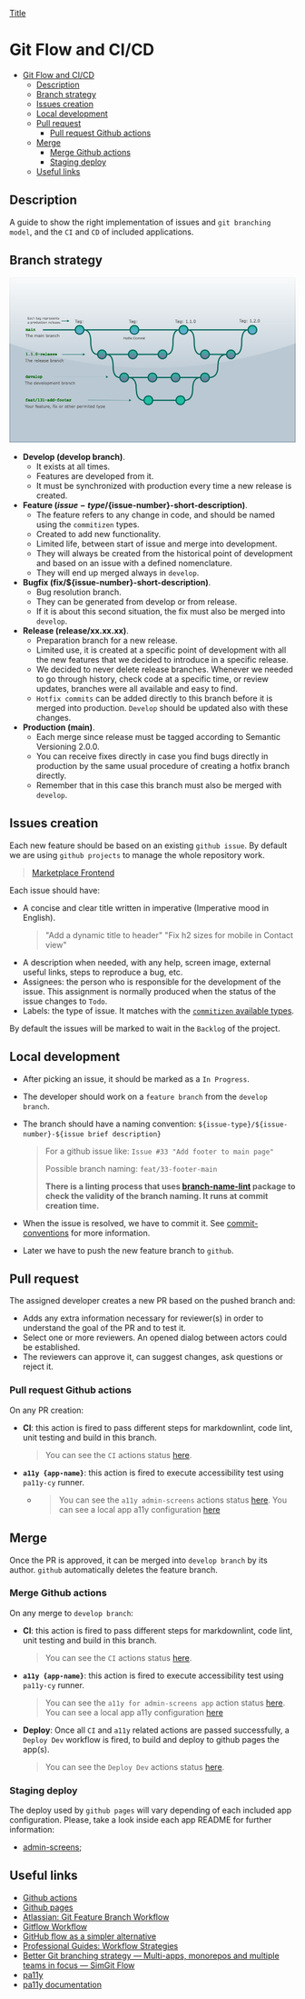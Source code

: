 [Title](../../nk-monorepo/documentation/styling.md)

# Git Flow and CI/CD

- [Git Flow and CI/CD](#git-flow-and-cicd)
  - [Description](#description)
  - [Branch strategy](#branch-strategy)
  - [Issues creation](#issues-creation)
  - [Local development](#local-development)
  - [Pull request](#pull-request)
    - [Pull request Github actions](#pull-request-github-actions)
  - [Merge](#merge)
    - [Merge Github actions](#merge-github-actions)
    - [Staging deploy](#staging-deploy)
  - [Useful links](#useful-links)

## Description

A guide to show the right implementation of issues and `git branching model`, and the `CI` and `CD` of included applications.

## Branch strategy

![git flow](img/git-flow.png)

- **Develop (develop branch)**.
  - It exists at all times.
  - Features are developed from it.
  - It must be synchronized with production every time a new release is created.
- **Feature (${issue-type}/${issue-number}-short-description)**.
  - The feature refers to any change in code, and should be named using the `commitizen` types.
  - Created to add new functionality.
  - Limited life, between start of issue and merge into development.
  - They will always be created from the historical point of development and based on an issue with a defined nomenclature.
  - They will end up merged always in `develop`.
- **Bugfix (fix/${issue-number}-short-description)**.
  - Bug resolution branch.
  - They can be generated from develop or from release.
  - If it is about this second situation, the fix must also be merged into `develop`.
- **Release (release/xx.xx.xx)**.
  - Preparation branch for a new release.
  - Limited use, it is created at a specific point of development with all the new features that we decided to introduce in a specific release.
  - We decided to never delete release branches. Whenever we needed to go through history, check code at a specific time, or review updates, branches were all available and easy to find.
  - `Hotfix commits` can be added directly to this branch before it is merged into production. `Develop` should be updated also with these changes.
- **Production (main)**.
  - Each merge since release must be tagged according to Semantic Versioning 2.0.0.
  - You can receive fixes directly in case you find bugs directly in production by the same usual procedure of creating a hotfix branch directly.
  - Remember that in this case this branch must also be merged with `develop`.

## Issues creation

Each new feature should be based on an existing `github issue`.
By default we are using `github projects` to manage the whole repository work.

> [Marketplace Frontend](https://github.com/orgs/oneghx/projects/21)

Each issue should have:

- A concise and clear title written in imperative (Imperative mood in English).
  > "Add a dynamic title to header"
  > "Fix h2 sizes for mobile in Contact view"
- A description when needed, with any help, screen image, external useful links, steps to reproduce a bug, etc.
- Assignees: the person who is responsible for the development of the issue. This assignment is normally produced when the status of the issue changes to `Todo`.
- Labels: the type of issue. It matches with the [`commitizen` available types](commit-conventions.md#1-type).

By default the issues will be marked to wait in the `Backlog` of the project.

## Local development

- After picking an issue, it should be marked as a `In Progress`.
- The developer should work on a `feature branch` from the `develop branch`.
- The branch should have a naming convention: `${issue-type}/${issue-number}-${issue brief description}`

  > For a github issue like: `Issue #33 "Add footer to main page"`
  >
  > Possible branch naming: `feat/33-footer-main`
  >
  > **There is a linting process that uses [branch-name-lint](https://github.com/barzik/branch-name-lint) package to check the validity of the branch naming. It runs at commit creation time.**

- When the issue is resolved, we have to commit it. See [commit-conventions](commit-conventions.md) for more information.
- Later we have to push the new feature branch to `github`.

## Pull request

The assigned developer creates a new PR based on the pushed branch and:

- Adds any extra information necessary for reviewer(s) in order to understand the goal of the PR and to test it.
- Select one or more reviewers. An opened dialog between actors could be established.
- The reviewers can approve it, can suggest changes, ask questions or reject it.

### Pull request Github actions

On any PR creation:

- **CI**: this action is fired to pass different steps for markdownlint, code lint, unit testing and build in this branch.

  > You can see the `CI` actions status [here](https://github.com/oneghx/mp-marketplace-frontend/actions/workflows/ci.yml).

- **`a11y {app-name}`**: this action is fired to execute accessibility test using `pa11y-cy` runner.
  - > You can see the `a11y admin-screens` actions status [here](https://github.com/marketplaceaweb/marketplacespace/actions/workflows/pa11y.yml).
    > You can see a local app a11y configuration [here](./accessibility.md#pa11y-ci-accessibility-test-runner)

## Merge

Once the PR is approved, it can be merged into `develop branch` by its author. `github` automatically deletes the feature branch.

### Merge Github actions

On any merge to `develop branch`:

- **CI**: this action is fired to pass different steps for markdownlint, code lint, unit testing and build in this branch.

  > You can see the `CI` actions status [here](https://github.com/marketplaceaweb/marketplacespace/actions/workflows/ci.yml).

- **`a11y {app-name}`**: this action is fired to execute accessibility test using `pa11y-cy` runner.

  > You can see the `a11y for admin-screens app` action status [here](https://github.com/marketplaceaweb/marketplacespace/actions/workflows/pa11y.yml).
  > You can see a local app a11y configuration [here](./accessibility.md#pa11y-ci-accessibility-test-runner)

- **Deploy**: Once all `CI` and `a11y` related actions are passed successfully, a `Deploy Dev` workflow is fired, to build and deploy to github pages the app(s).

  > You can see the `Deploy Dev` actions status [here](https://github.com/marketplaceaweb/marketplacespace/actions/workflows/cd-dev.yml).

### Staging deploy

The deploy used by `github pages` will vary depending of each included app configuration.
Please, take a look inside each app README for further information:

- [admin-screens](../apps/admin-screens/README.md);

## Useful links

- [Github actions](https://docs.github.com/en/actions)
- [Github pages](https://docs.github.com/en/pages)
- [Atlassian: Git Feature Branch Workflow](https://www.atlassian.com/git/tutorials/comparing-workflows/feature-branch-workflow)
- [Gitflow Workflow](https://www.atlassian.com/git/tutorials/comparing-workflows/gitflow-workflow)
- [GitHub flow as a simpler alternative](https://gitlab.com/help/workflow/gitlab_flow.md)
- [Professional Guides: Workflow Strategies](https://www.youtube.com/watch?v=aJnFGMclhU8&list=PL7xAwalD2Tvz09hEyAY572DM-8yhkSZuf&index=14&t=0s)
- [Better Git branching strategy — Multi-apps, monorepos and multiple teams in focus — SimGit Flow](https://levelup.gitconnected.com/better-git-branching-strategy-multi-apps-monorepos-and-multiple-teams-in-focus-cd17b56962f2)
- [pa11y](https://github.com/pa11y/pa11y-ci)
- [pa11y documentation](https://bitsofco.de/pa11y)
